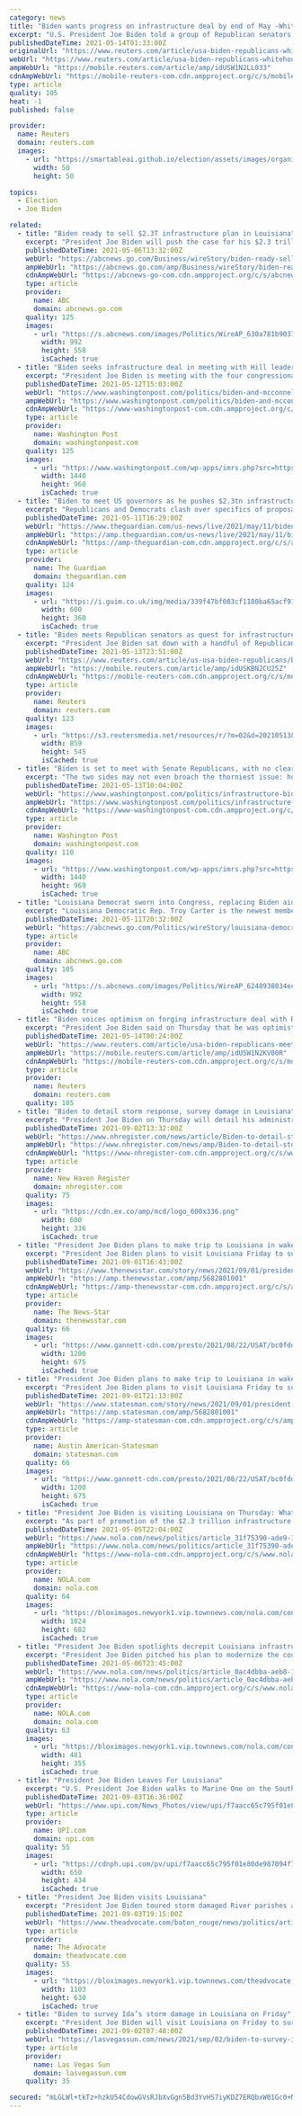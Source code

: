 ```yaml
---
category: news
title: "Biden wants progress on infrastructure deal by end of May -White House"
excerpt: "U.S. President Joe Biden told a group of Republican senators at a meeting on Thursday that he wants to see progress towards a possible deal on infrastructure spending by the end of May, the White House said in a statement."
publishedDateTime: 2021-05-14T01:33:00Z
originalUrl: "https://www.reuters.com/article/usa-biden-republicans-whitehouse-idUSW1N2LL033"
webUrl: "https://www.reuters.com/article/usa-biden-republicans-whitehouse-idUSW1N2LL033"
ampWebUrl: "https://mobile.reuters.com/article/amp/idUSW1N2LL033"
cdnAmpWebUrl: "https://mobile-reuters-com.cdn.ampproject.org/c/s/mobile.reuters.com/article/amp/idUSW1N2LL033"
type: article
quality: 105
heat: -1
published: false

provider:
  name: Reuters
  domain: reuters.com
  images:
    - url: "https://smartableai.github.io/election/assets/images/organizations/reuters.com-50x50.jpg"
      width: 50
      height: 50

topics:
  - Election
  - Joe Biden

related:
  - title: "Biden ready to sell $2.3T infrastructure plan in Louisiana"
    excerpt: "President Joe Biden will push the case for his $2.3 trillion infrastructure plan in the reliably Republican state of Louisiana"
    publishedDateTime: 2021-05-06T13:32:00Z
    webUrl: "https://abcnews.go.com/Business/wireStory/biden-ready-sell-23t-infrastructure-plan-louisiana-77526895"
    ampWebUrl: "https://abcnews.go.com/amp/Business/wireStory/biden-ready-sell-23t-infrastructure-plan-louisiana-77526895"
    cdnAmpWebUrl: "https://abcnews-go-com.cdn.ampproject.org/c/s/abcnews.go.com/amp/Business/wireStory/biden-ready-sell-23t-infrastructure-plan-louisiana-77526895"
    type: article
    provider:
      name: ABC
      domain: abcnews.go.com
    quality: 125
    images:
      - url: "https://s.abcnews.com/images/Politics/WireAP_630a781b90374f4f8cb6cfeefe957f18_16x9_992.jpg"
        width: 992
        height: 558
        isCached: true
  - title: "Biden seeks infrastructure deal in meeting with Hill leaders"
    excerpt: "President Joe Biden is meeting with the four congressional leaders at the White House for the first time and says wants to reach a compromise on an infrastructure plan"
    publishedDateTime: 2021-05-12T15:03:00Z
    webUrl: "https://www.washingtonpost.com/politics/biden-and-mcconnell-may-be-friends-but-can-they-cut-a-deal/2021/05/12/23feeb56-b2d8-11eb-bc96-fdf55de43bef_story.html"
    ampWebUrl: "https://www.washingtonpost.com/politics/biden-and-mcconnell-may-be-friends-but-can-they-cut-a-deal/2021/05/12/23feeb56-b2d8-11eb-bc96-fdf55de43bef_story.html?outputType=amp"
    cdnAmpWebUrl: "https://www-washingtonpost-com.cdn.ampproject.org/c/s/www.washingtonpost.com/politics/biden-and-mcconnell-may-be-friends-but-can-they-cut-a-deal/2021/05/12/23feeb56-b2d8-11eb-bc96-fdf55de43bef_story.html?outputType=amp"
    type: article
    provider:
      name: Washington Post
      domain: washingtonpost.com
    quality: 125
    images:
      - url: "https://www.washingtonpost.com/wp-apps/imrs.php?src=https://arc-anglerfish-washpost-prod-washpost.s3.amazonaws.com/public/DMUSZEFTGYI6XPEW7X2V3ZB354.jpg&w=1440"
        width: 1440
        height: 960
        isCached: true
  - title: "Biden to meet US governors as he pushes $2.3tn infrastructure plan – live"
    excerpt: "Republicans and Democrats clash over specifics of proposal as Mitch McConnell says no rollback of Trump-era tax cuts – follow the latest news"
    publishedDateTime: 2021-05-11T16:29:00Z
    webUrl: "https://www.theguardian.com/us-news/live/2021/may/11/biden-governors-infrastructure-plan-politics-live?page=with:block-609ab52f8f080cbad78fad1b"
    ampWebUrl: "https://amp.theguardian.com/us-news/live/2021/may/11/biden-governors-infrastructure-plan-politics-live"
    cdnAmpWebUrl: "https://amp-theguardian-com.cdn.ampproject.org/c/s/amp.theguardian.com/us-news/live/2021/may/11/biden-governors-infrastructure-plan-politics-live"
    type: article
    provider:
      name: The Guardian
      domain: theguardian.com
    quality: 124
    images:
      - url: "https://i.guim.co.uk/img/media/339f47bf083cf1180ba65acf917fe15c14d930ba/0_56_6000_3600/master/6000.jpg?width=300&quality=45&auto=format&fit=max&dpr=2&s=8ee96b7bcb2d4d86c2882828e52611f6"
        width: 600
        height: 360
        isCached: true
  - title: "Biden meets Republican senators as quest for infrastructure deal continues"
    excerpt: "President Joe Biden sat down with a handful of Republican senators on Thursday, continuing a quest for a bipartisan compromise on his more than $2 trillion infrastructure spending plan."
    publishedDateTime: 2021-05-13T23:51:00Z
    webUrl: "https://www.reuters.com/article/us-usa-biden-republicans/biden-meets-republican-senators-as-quest-for-infrastructure-deal-continues-idUSKBN2CU25Z"
    ampWebUrl: "https://mobile.reuters.com/article/amp/idUSKBN2CU25Z"
    cdnAmpWebUrl: "https://mobile-reuters-com.cdn.ampproject.org/c/s/mobile.reuters.com/article/amp/idUSKBN2CU25Z"
    type: article
    provider:
      name: Reuters
      domain: reuters.com
    quality: 123
    images:
      - url: "https://s3.reutersmedia.net/resources/r/?m=02&d=20210513&t=2&i=1562031196&w=&fh=545px&fw=&ll=&pl=&sq=&r=LYNXMPEH4C13M"
        width: 859
        height: 545
        isCached: true
  - title: "Biden is set to meet with Senate Republicans, with no clear bipartisan path forward on infrastructure"
    excerpt: "The two sides may not even broach the thorniest issue: how to pay for any package that rebuilds roads, expands broadband access and improves water systems, among other priorities."
    publishedDateTime: 2021-05-13T10:04:00Z
    webUrl: "https://www.washingtonpost.com/politics/infrastructure-biden-capito-republicans/2021/05/13/c3f390b2-b364-11eb-a3b5-f994536fe84a_story.html"
    ampWebUrl: "https://www.washingtonpost.com/politics/infrastructure-biden-capito-republicans/2021/05/13/c3f390b2-b364-11eb-a3b5-f994536fe84a_story.html?outputType=amp"
    cdnAmpWebUrl: "https://www-washingtonpost-com.cdn.ampproject.org/c/s/www.washingtonpost.com/politics/infrastructure-biden-capito-republicans/2021/05/13/c3f390b2-b364-11eb-a3b5-f994536fe84a_story.html?outputType=amp"
    type: article
    provider:
      name: Washington Post
      domain: washingtonpost.com
    quality: 110
    images:
      - url: "https://www.washingtonpost.com/wp-apps/imrs.php?src=https://arc-anglerfish-washpost-prod-washpost.s3.amazonaws.com/public/E5BUKUVTTYI6XKMAUYFPS5XNIQ.jpg&w=1440"
        width: 1440
        height: 969
        isCached: true
  - title: "Louisiana Democrat sworn into Congress, replacing Biden aide"
    excerpt: "Louisiana Democratic Rep. Troy Carter is the newest member of the House of Representatives WASHINGTON -- Democratic Rep. Troy Carter of Louisiana was sworn into the House on Tuesday, adding some breathing room to the party’s tight majority."
    publishedDateTime: 2021-05-11T20:32:00Z
    webUrl: "https://abcnews.go.com/Politics/wireStory/louisiana-democrat-sworn-congress-replacing-biden-aide-77629421"
    type: article
    provider:
      name: ABC
      domain: abcnews.go.com
    quality: 105
    images:
      - url: "https://s.abcnews.com/images/Politics/WireAP_6248938034ec4d7890edf9666b9607a7_16x9_992.jpg"
        width: 992
        height: 558
        isCached: true
  - title: "Biden voices optimism on forging infrastructure deal with Republicans"
    excerpt: "President Joe Biden said on Thursday that he was optimistic a deal on infrastructure spending could be reached after meeting with Republican lawmakers on the subject earlier in the day."
    publishedDateTime: 2021-05-14T00:24:00Z
    webUrl: "https://www.reuters.com/article/usa-biden-republicans-meeting/biden-voices-optimism-on-forging-infrastructure-deal-with-republicans-idUSW1N2KV00R"
    ampWebUrl: "https://mobile.reuters.com/article/amp/idUSW1N2KV00R"
    cdnAmpWebUrl: "https://mobile-reuters-com.cdn.ampproject.org/c/s/mobile.reuters.com/article/amp/idUSW1N2KV00R"
    type: article
    provider:
      name: Reuters
      domain: reuters.com
    quality: 105
  - title: "Biden to detail storm response, survey damage in Louisiana"
    excerpt: "President Joe Biden on Thursday will detail his administration's response to Hurricane Ida, which knocked out power and wreaked havoc along the Gulf Coast before causing deadly flooding and tornadoes in the Northeast."
    publishedDateTime: 2021-09-02T13:32:00Z
    webUrl: "https://www.nhregister.com/news/article/Biden-to-detail-storm-response-survey-damage-in-16430529.php"
    ampWebUrl: "https://www.nhregister.com/news/amp/Biden-to-detail-storm-response-survey-damage-in-16430529.php"
    cdnAmpWebUrl: "https://www-nhregister-com.cdn.ampproject.org/c/s/www.nhregister.com/news/amp/Biden-to-detail-storm-response-survey-damage-in-16430529.php"
    type: article
    provider:
      name: New Haven Register
      domain: nhregister.com
    quality: 75
    images:
      - url: "https://cdn.ex.co/amp/mcd/logo_600x336.png"
        width: 600
        height: 336
        isCached: true
  - title: "President Joe Biden plans to make trip to Louisiana in wake of Hurricane Ida destruction"
    excerpt: "President Joe Biden plans to visit Louisiana Friday to survey damage from Hurricane Ida. Hurricane Ida slammed into Louisiana with 150 mph winds."
    publishedDateTime: 2021-09-01T16:43:00Z
    webUrl: "https://www.thenewsstar.com/story/news/2021/09/01/president-biden-plans-visit-louisiana-hurricane-ida-aftermath/5682801001/"
    ampWebUrl: "https://amp.thenewsstar.com/amp/5682801001"
    cdnAmpWebUrl: "https://amp-thenewsstar-com.cdn.ampproject.org/c/s/amp.thenewsstar.com/amp/5682801001"
    type: article
    provider:
      name: The News-Star
      domain: thenewsstar.com
    quality: 66
    images:
      - url: "https://www.gannett-cdn.com/presto/2021/08/22/USAT/bc0fddd5-21a2-4977-8052-5961fa541352-AP_Biden.jpg?auto=webp&crop=5574,3136,x0,y283&format=pjpg&width=1200"
        width: 1200
        height: 675
        isCached: true
  - title: "President Joe Biden plans to make trip to Louisiana in wake of Hurricane Ida destruction"
    excerpt: "President Joe Biden plans to visit Louisiana Friday to survey damage from Hurricane Ida. Hurricane Ida slammed into Louisiana with 150 mph winds."
    publishedDateTime: 2021-09-01T21:13:00Z
    webUrl: "https://www.statesman.com/story/news/2021/09/01/president-biden-plans-visit-louisiana-hurricane-ida-aftermath/5682801001/"
    ampWebUrl: "https://amp.statesman.com/amp/5682801001"
    cdnAmpWebUrl: "https://amp-statesman-com.cdn.ampproject.org/c/s/amp.statesman.com/amp/5682801001"
    type: article
    provider:
      name: Austin American-Statesman
      domain: statesman.com
    quality: 66
    images:
      - url: "https://www.gannett-cdn.com/presto/2021/08/22/USAT/bc0fddd5-21a2-4977-8052-5961fa541352-AP_Biden.jpg?auto=webp&crop=5574,3136,x0,y283&format=pjpg&width=1200"
        width: 1200
        height: 675
        isCached: true
  - title: "President Joe Biden is visiting Louisiana on Thursday: What we know about his agenda, arrival"
    excerpt: "As part of promotion of the $2.3 trillion infrastructure plan, President Joe Biden is making a couple of stops in Louisiana on Thursday to discuss projects to rebuild the nation’s"
    publishedDateTime: 2021-05-05T22:04:00Z
    webUrl: "https://www.nola.com/news/politics/article_31f75390-ade9-11eb-afde-57465de128db.html"
    ampWebUrl: "https://www.nola.com/news/politics/article_31f75390-ade9-11eb-afde-57465de128db.amp.html"
    cdnAmpWebUrl: "https://www-nola-com.cdn.ampproject.org/c/s/www.nola.com/news/politics/article_31f75390-ade9-11eb-afde-57465de128db.amp.html"
    type: article
    provider:
      name: NOLA.com
      domain: nola.com
    quality: 64
    images:
      - url: "https://bloximages.newyork1.vip.townnews.com/nola.com/content/tncms/assets/v3/editorial/3/63/36311596-61d9-53b3-a059-00008a0443b4/604ac094deaab.image.jpg?resize=1024%2C682"
        width: 1024
        height: 682
        isCached: true
  - title: "President Joe Biden spotlights decrepit Louisiana infrastructure as he pitches $2 trillion plan"
    excerpt: "President Joe Biden pitched his plan to modernize the country’s infrastructure during two Louisiana stops on Thursday, telling a small crowd in Lake Charles that he wanted to replace the"
    publishedDateTime: 2021-05-06T23:45:00Z
    webUrl: "https://www.nola.com/news/politics/article_0ac4dbba-aeb8-11eb-88b3-eba71d8ac703.html"
    ampWebUrl: "https://www.nola.com/news/politics/article_0ac4dbba-aeb8-11eb-88b3-eba71d8ac703.amp.html"
    cdnAmpWebUrl: "https://www-nola-com.cdn.ampproject.org/c/s/www.nola.com/news/politics/article_0ac4dbba-aeb8-11eb-88b3-eba71d8ac703.amp.html"
    type: article
    provider:
      name: NOLA.com
      domain: nola.com
    quality: 63
    images:
      - url: "https://bloximages.newyork1.vip.townnews.com/nola.com/content/tncms/assets/v3/editorial/9/62/96285bc8-aeb8-11eb-937e-0b523f52bba8/60946ba1360cd.image.jpg?crop=481%2C355%2C16%2C66"
        width: 481
        height: 355
        isCached: true
  - title: "President Joe Biden Leaves For Louisiana"
    excerpt: "U.S. President Joe Biden walks to Marine One on the South Lawn of the White House on September 3, 2021 in Washington DC. Biden is heading to New Orleans, Louisiana to deliver remarks on his Administration?"
    publishedDateTime: 2021-09-03T16:36:00Z
    webUrl: "https://www.upi.com/News_Photos/view/upi/f7aacc65c795f01e80de987094f71250/President-Joe-Biden-Leaves-For-Louisiana/"
    type: article
    provider:
      name: UPI.com
      domain: upi.com
    quality: 55
    images:
      - url: "https://cdnph.upi.com/pv/upi/f7aacc65c795f01e80de987094f71250/BIDEN-JOBS.jpg"
        width: 650
        height: 434
        isCached: true
  - title: "President Joe Biden visits Louisiana"
    excerpt: "President Joe Biden toured storm damaged River parishes and Bayou communities as state officials delivered extensive wish lists of needs."
    publishedDateTime: 2021-09-03T19:15:00Z
    webUrl: "https://www.theadvocate.com/baton_rouge/news/politics/article_073b18c6-0cee-11ec-93b6-971f22cafcc9.html"
    type: article
    provider:
      name: The Advocate
      domain: theadvocate.com
    quality: 55
    images:
      - url: "https://bloximages.newyork1.vip.townnews.com/theadvocate.com/content/tncms/assets/v3/editorial/0/74/0745e79b-9030-5e37-bedb-291f97b73eca/61325a864d157.image.jpg?resize=1103%2C630"
        width: 1103
        height: 630
        isCached: true
  - title: "Biden to survey Ida’s storm damage in Louisiana on Friday"
    excerpt: "President Joe Biden will visit Louisiana on Friday to survey the aftermath of Hurricane Ida and speak with local and state leaders"
    publishedDateTime: 2021-09-02T07:48:00Z
    webUrl: "https://lasvegassun.com/news/2021/sep/02/biden-to-survey-idas-storm-damage-in-louisiana-on/"
    type: article
    provider:
      name: Las Vegas Sun
      domain: lasvegassun.com
    quality: 35

secured: "mLGLWl+tkTz+hzkU54CdowGVsRJbXvGgn5Bd3YvHS7iyKDZ7ERQbxW01Gc0+M6yLoUKByD6MBIeVnikoWY1WxaDWOEzMwNWXE0xZYnpTwJyvGX+2C8uAiwg69PM2Vp4GzFGEGaUUcKNwtVSs1o3bXOvzf4eKqbrWpsj/OEKza+Xw5wz038Xxv7UuFInjvlMHjb8E5ieiB6aUDINknWUjgvde953WNwLbJ9QUQOezHN/ud+OSOFJVof9rb2fNzsIUKBcD88Pcka6Rzt9nGbn7Qk3RYzCT3aW5VMllVoQ5bkGBbb2ianyW8dubwKmyd+tKzB1beNAJfWw63h5ns4LC/ceF7oKGpijyv/Eul36wpKk=;JAEoU4koZGOey3cDjRFkZw=="
---
```


